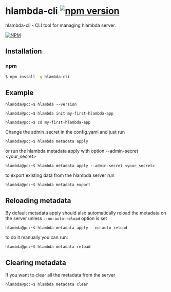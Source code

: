 # hlambda-cli [![npm version](https://badge.fury.io/js/hlambda-cli.svg)](https://www.npmjs.com/package/hlambda-cli )

hlambda-cli - CLI tool for managing hlambda server.

[![NPM](https://nodei.co/npm/hlambda-cli.png?downloads=true&downloadRank=true&stars=true)](https://npmjs.org/hlambda-cli )

## Installation

### npm
```bash
$ npm install -g hlambda-cli
```

## Example

````console
hlambda@pc:~$ hlambda --version
````

````console
hlambda@pc:~$ hlambda init my-first-hlambda-app
````

````console
hlambda@pc:~$ cd my-first-hlambda-app
````
Change the admin_secret in the config.yaml and just run 

````console
hlambda@pc:~$ hlambda metadata apply
````

or run the hlambda metadata apply with option --admin-secret <your_secret>

````console
hlambda@pc:~$ hlambda metadata apply --admin-secret <your_secret>
````

to export existing data from the hlambda server run

````console
hlambda@pc:~$ hlambda metadata export
````

## Reloading metadata

By default metadata apply should also automatically reload the metadata on the server unless `--no-auto-reload` option is set

````console
hlambda@pc:~$ hlambda metadata apply --no-auto-reload
````

to do it manually you can run:

````console
hlambda@pc:~$ hlambda metadata reload
````

## Clearing metadata

If you want to clear all the metadata from the server 

````console
hlambda@pc:~$ hlambda metadata clear
````
